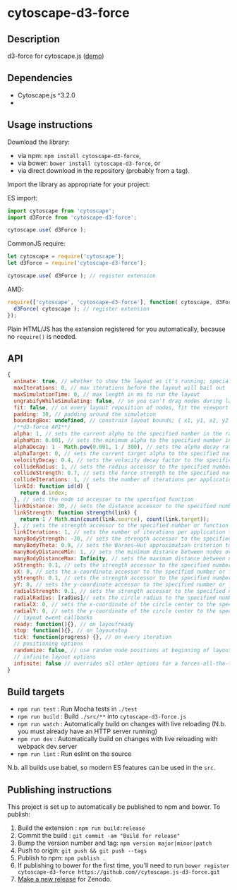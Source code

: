 cytoscape-d3-force
================================================================================


## Description

d3-force for cytoscape.js ([demo](https://shichuanpo.github.io/cytoscape.js-d3-force/demo.html))

## Dependencies

 * Cytoscape.js ^3.2.0
 * <List your dependencies here please>


## Usage instructions

Download the library:
 * via npm: `npm install cytoscape-d3-force`,
 * via bower: `bower install cytoscape-d3-force`, or
 * via direct download in the repository (probably from a tag).

Import the library as appropriate for your project:

ES import:

```js
import cytoscape from 'cytoscape';
import d3Force from 'cytoscape-d3-force';

cytoscape.use( d3Force );
```

CommonJS require:

```js
let cytoscape = require('cytoscape');
let d3Force = require('cytoscape-d3-force');

cytoscape.use( d3Force ); // register extension
```

AMD:

```js
require(['cytoscape', 'cytoscape-d3-force'], function( cytoscape, d3Force ){
  d3Force( cytoscape ); // register extension
});
```

Plain HTML/JS has the extension registered for you automatically, because no `require()` is needed.


## API

```javascript
{
  animate: true, // whether to show the layout as it's running; special 'end' value makes the layout animate like a discrete layout
  maxIterations: 0, // max iterations before the layout will bail out
  maxSimulationTime: 0, // max length in ms to run the layout
  ungrabifyWhileSimulating: false, // so you can't drag nodes during layout
  fit: false, // on every layout reposition of nodes, fit the viewport
  padding: 30, // padding around the simulation
  boundingBox: undefined, // constrain layout bounds; { x1, y1, x2, y2 } or { x1, y1, w, h }
  /**d3-force API**/
  alpha: 1, // sets the current alpha to the specified number in the range [0,1]
  alphaMin: 0.001, // sets the minimum alpha to the specified number in the range [0,1]
  alphaDecay: 1 - Math.pow(0.001, 1 / 300), // sets the alpha decay rate to the specified number in the range [0,1]
  alphaTarget: 0, // sets the current target alpha to the specified number in the range [0,1]
  velocityDecay: 0.4, // sets the velocity decay factor to the specified number in the range [0,1]
  collideRadius: 1, // sets the radius accessor to the specified number or function
  collideStrength: 0.7, // sets the force strength to the specified number in the range [0,1]
  collideIterations: 1, // sets the number of iterations per application to the specified number
  linkId: function id(d) {
    return d.index;
  }, // sets the node id accessor to the specified function
  linkDistance: 30, // sets the distance accessor to the specified number or function
  linkStrength: function strength(link) {
    return 1 / Math.min(count(link.source), count(link.target));
  }, // sets the strength accessor to the specified number or function
  linkIterations: 1, // sets the number of iterations per application to the specified number
  manyBodyStrength: -30, // sets the strength accessor to the specified number or function
  manyBodyTheta: 0.9, // sets the Barnes–Hut approximation criterion to the specified number
  manyBodyDistanceMin: 1, // sets the minimum distance between nodes over which this force is considered
  manyBodyDistanceMax: Infinity, // sets the maximum distance between nodes over which this force is considered
  xStrength: 0.1, // sets the strength accessor to the specified number or function
  xX: 0, // sets the x-coordinate accessor to the specified number or function
  yStrength: 0.1, // sets the strength accessor to the specified number or function
  yY: 0, // sets the y-coordinate accessor to the specified number or function
  radialStrength: 0.1, // sets the strength accessor to the specified number or function
  radialRadius: [radius]// sets the circle radius to the specified number or function
  radialX: 0, // sets the x-coordinate of the circle center to the specified number
  radialY: 0, // sets the y-coordinate of the circle center to the specified number
  // layout event callbacks
  ready: function(){}, // on layoutready
  stop: function(){}, // on layoutstop
  tick: function(progress) {}, // on every iteration
  // positioning options
  randomize: false, // use random node positions at beginning of layout
  // infinite layout options
  infinite: false // overrides all other options for a forces-all-the-time mode
}
```


## Build targets

* `npm run test` : Run Mocha tests in `./test`
* `npm run build` : Build `./src/**` into `cytoscape-d3-force.js`
* `npm run watch` : Automatically build on changes with live reloading (N.b. you must already have an HTTP server running)
* `npm run dev` : Automatically build on changes with live reloading with webpack dev server
* `npm run lint` : Run eslint on the source

N.b. all builds use babel, so modern ES features can be used in the `src`.


## Publishing instructions

This project is set up to automatically be published to npm and bower.  To publish:

1. Build the extension : `npm run build:release`
1. Commit the build : `git commit -am "Build for release"`
1. Bump the version number and tag: `npm version major|minor|patch`
1. Push to origin: `git push && git push --tags`
1. Publish to npm: `npm publish .`
1. If publishing to bower for the first time, you'll need to run `bower register cytoscape-d3-force https://github.com//cytoscape.js-d3-force.git`
1. [Make a new release](https://github.com//cytoscape.js-d3-force/releases/new) for Zenodo.
